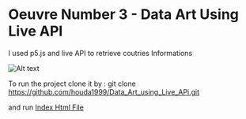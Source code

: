 # Oeuvre Number 3 - Data Art Using Live API

I used p5.js and live API to retrieve coutries Informations

![Alt text](Run.png)


To run the project clone it by : git clone https://github.com/houda1999/Data_Art_using_Live_APi.git

and run [Index Html File](index.html)
